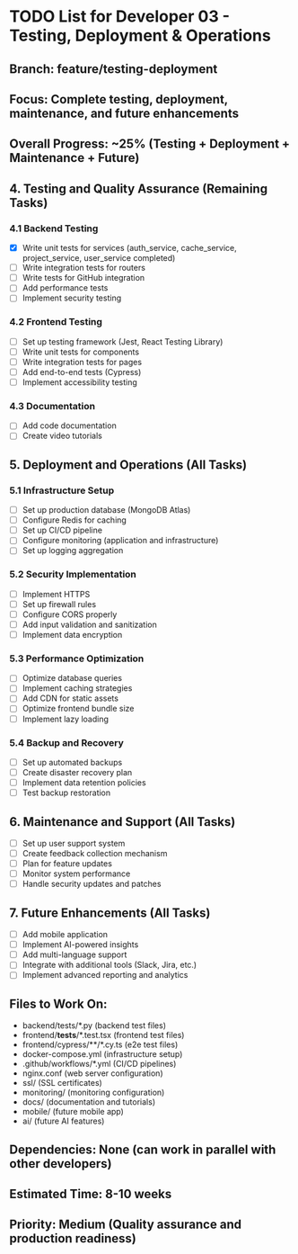 # TODO List for Developer 03 - Testing, Deployment & Operations
## Branch: feature/testing-deployment
## Focus: Complete testing, deployment, maintenance, and future enhancements

## Overall Progress: ~25% (Testing + Deployment + Maintenance + Future)

## 4. Testing and Quality Assurance (Remaining Tasks)

### 4.1 Backend Testing
- [x] Write unit tests for services (auth_service, cache_service, project_service, user_service completed)
- [ ] Write integration tests for routers
- [ ] Write tests for GitHub integration
- [ ] Add performance tests
- [ ] Implement security testing

### 4.2 Frontend Testing
- [ ] Set up testing framework (Jest, React Testing Library)
- [ ] Write unit tests for components
- [ ] Write integration tests for pages
- [ ] Add end-to-end tests (Cypress)
- [ ] Implement accessibility testing

### 4.3 Documentation
- [ ] Add code documentation
- [ ] Create video tutorials

## 5. Deployment and Operations (All Tasks)

### 5.1 Infrastructure Setup
- [ ] Set up production database (MongoDB Atlas)
- [ ] Configure Redis for caching
- [ ] Set up CI/CD pipeline
- [ ] Configure monitoring (application and infrastructure)
- [ ] Set up logging aggregation

### 5.2 Security Implementation
- [ ] Implement HTTPS
- [ ] Set up firewall rules
- [ ] Configure CORS properly
- [ ] Add input validation and sanitization
- [ ] Implement data encryption

### 5.3 Performance Optimization
- [ ] Optimize database queries
- [ ] Implement caching strategies
- [ ] Add CDN for static assets
- [ ] Optimize frontend bundle size
- [ ] Implement lazy loading

### 5.4 Backup and Recovery
- [ ] Set up automated backups
- [ ] Create disaster recovery plan
- [ ] Implement data retention policies
- [ ] Test backup restoration

## 6. Maintenance and Support (All Tasks)
- [ ] Set up user support system
- [ ] Create feedback collection mechanism
- [ ] Plan for feature updates
- [ ] Monitor system performance
- [ ] Handle security updates and patches

## 7. Future Enhancements (All Tasks)
- [ ] Add mobile application
- [ ] Implement AI-powered insights
- [ ] Add multi-language support
- [ ] Integrate with additional tools (Slack, Jira, etc.)
- [ ] Implement advanced reporting and analytics

## Files to Work On:
- backend/tests/*.py (backend test files)
- frontend/__tests__/*.test.tsx (frontend test files)
- frontend/cypress/**/*.cy.ts (e2e test files)
- docker-compose.yml (infrastructure setup)
- .github/workflows/*.yml (CI/CD pipelines)
- nginx.conf (web server configuration)
- ssl/ (SSL certificates)
- monitoring/ (monitoring configuration)
- docs/ (documentation and tutorials)
- mobile/ (future mobile app)
- ai/ (future AI features)

## Dependencies: None (can work in parallel with other developers)
## Estimated Time: 8-10 weeks
## Priority: Medium (Quality assurance and production readiness)
